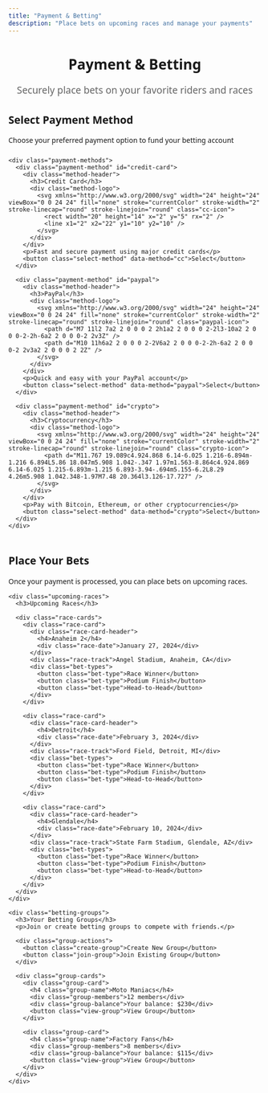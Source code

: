 ```yaml
---
title: "Payment & Betting"
description: "Place bets on upcoming races and manage your payments"
---
```


<div class="payment-page">
  <div class="payment-header">
    <h1>Payment & Betting</h1>
    <p class="subtitle">Securely place bets on your favorite riders and races</p>
  </div>
  
  <div class="payment-options">
    <div class="option-header">
      <h2>Select Payment Method</h2>
      <p>Choose your preferred payment option to fund your betting account</p>
    </div>
    
    <div class="payment-methods">
      <div class="payment-method" id="credit-card">
        <div class="method-header">
          <h3>Credit Card</h3>
          <div class="method-logo">
            <svg xmlns="http://www.w3.org/2000/svg" width="24" height="24" viewBox="0 0 24 24" fill="none" stroke="currentColor" stroke-width="2" stroke-linecap="round" stroke-linejoin="round" class="cc-icon">
              <rect width="20" height="14" x="2" y="5" rx="2" />
              <line x1="2" x2="22" y1="10" y2="10" />
            </svg>
          </div>
        </div>
        <p>Fast and secure payment using major credit cards</p>
        <button class="select-method" data-method="cc">Select</button>
      </div>
      
      <div class="payment-method" id="paypal">
        <div class="method-header">
          <h3>PayPal</h3>
          <div class="method-logo">
            <svg xmlns="http://www.w3.org/2000/svg" width="24" height="24" viewBox="0 0 24 24" fill="none" stroke="currentColor" stroke-width="2" stroke-linecap="round" stroke-linejoin="round" class="paypal-icon">
              <path d="M7 11l2 7a2 2 0 0 0 2 2h1a2 2 0 0 0 2-2l3-10a2 2 0 0 0-2-2h-6a2 2 0 0 0-2 2v3Z" />
              <path d="M10 11h6a2 2 0 0 0 2-2V6a2 2 0 0 0-2-2h-6a2 2 0 0 0-2 2v3a2 2 0 0 0 2 2Z" />
            </svg>
          </div>
        </div>
        <p>Quick and easy with your PayPal account</p>
        <button class="select-method" data-method="paypal">Select</button>
      </div>
      
      <div class="payment-method" id="crypto">
        <div class="method-header">
          <h3>Cryptocurrency</h3>
          <div class="method-logo">
            <svg xmlns="http://www.w3.org/2000/svg" width="24" height="24" viewBox="0 0 24 24" fill="none" stroke="currentColor" stroke-width="2" stroke-linecap="round" stroke-linejoin="round" class="crypto-icon">
              <path d="M11.767 19.089c4.924.868 6.14-6.025 1.216-6.894m-1.216 6.894L5.86 18.047m5.908 1.042-.347 1.97m1.563-8.864c4.924.869 6.14-6.025 1.215-6.893m-1.215 6.893-3.94-.694m5.155-6.2L8.29 4.26m5.908 1.042.348-1.97M7.48 20.364l3.126-17.727" />
            </svg>
          </div>
        </div>
        <p>Pay with Bitcoin, Ethereum, or other cryptocurrencies</p>
        <button class="select-method" data-method="crypto">Select</button>
      </div>
    </div>
  </div>
  
  <div id="payment-form-container" class="payment-form-container hidden">
    <h2>Complete Your Payment</h2>
    
    <!-- Credit Card Form (hidden by default) -->
    <div id="cc-form" class="payment-form hidden">
      <div class="form-group">
        <label for="name">Name on Card</label>
        <input type="text" id="name" name="name" placeholder="John Smith" required>
        <div id="name-error" class="error-message"></div>
      </div>
      
      <div class="form-group">
        <label for="card-number">Card Number</label>
        <input type="text" id="card-number" name="card-number" placeholder="1234 5678 9012 3456" required maxlength="19">
        <div id="card-number-error" class="error-message"></div>
      </div>
      
      <div class="form-row">
        <div class="form-group half">
          <label for="expiry">Expiration Date</label>
          <input type="text" id="expiry" name="expiry" placeholder="MM/YY" required maxlength="5">
          <div id="expiry-error" class="error-message"></div>
        </div>
        
        <div class="form-group half">
          <label for="cvv">CVV</label>
          <input type="text" id="cvv" name="cvv" placeholder="123" required maxlength="4">
          <div id="cvv-error" class="error-message"></div>
        </div>
      </div>
      
      <div class="form-group">
        <label for="amount">Deposit Amount ($)</label>
        <input type="number" id="amount" name="amount" placeholder="100.00" min="10" step="5" required>
        <div id="amount-error" class="error-message"></div>
        <div class="hint-text">Minimum deposit: $10.00</div>
      </div>
      
      <div id="cc-processing" class="processing-indicator hidden">
        <div class="spinner"></div>
        <span>Processing payment, please wait...</span>
      </div>
      
      <div id="cc-success" class="success-message hidden">
        <svg xmlns="http://www.w3.org/2000/svg" width="20" height="20" viewBox="0 0 24 24" fill="none" stroke="currentColor" stroke-width="2" stroke-linecap="round" stroke-linejoin="round">
          <path d="M22 11.08V12a10 10 0 1 1-5.93-9.14"></path>
          <polyline points="22 4 12 14.01 9 11.01"></polyline>
        </svg>
        <span>Payment successful! Your account has been credited.</span>
      </div>
      
      <button id="cc-submit" class="submit-btn">Complete Payment</button>
    </div>
    
    <!-- PayPal Form (hidden by default) -->
    <div id="paypal-form" class="payment-form hidden">
      <div class="form-group">
        <label for="pp-amount">Deposit Amount ($)</label>
        <input type="number" id="pp-amount" name="pp-amount" placeholder="100.00" min="10" step="5" required>
        <div id="pp-amount-error" class="error-message"></div>
        <div class="hint-text">Minimum deposit: $10.00</div>
      </div>
      
      <p>You will be redirected to PayPal to complete your payment.</p>
      
      <div id="paypal-processing" class="processing-indicator hidden">
        <div class="spinner"></div>
        <span>Preparing PayPal checkout...</span>
      </div>
      
      <div id="paypal-success" class="success-message hidden">
        <svg xmlns="http://www.w3.org/2000/svg" width="20" height="20" viewBox="0 0 24 24" fill="none" stroke="currentColor" stroke-width="2" stroke-linecap="round" stroke-linejoin="round">
          <path d="M22 11.08V12a10 10 0 1 1-5.93-9.14"></path>
          <polyline points="22 4 12 14.01 9 11.01"></polyline>
        </svg>
        <span>PayPal payment completed! Your account has been credited.</span>
      </div>
      
      <button id="paypal-submit" class="submit-btn">Continue to PayPal</button>
    </div>
    
    <!-- Crypto Form (hidden by default) -->
    <div id="crypto-form" class="payment-form hidden">
      <div class="form-group">
        <label for="crypto-currency">Select Cryptocurrency</label>
        <select id="crypto-currency" name="crypto-currency" required>
          <option value="btc">Bitcoin (BTC)</option>
          <option value="eth">Ethereum (ETH)</option>
          <option value="sol">Solana (SOL)</option>
          <option value="usdc">USD Coin (USDC)</option>
        </select>
      </div>
      
      <div class="form-group">
        <label for="crypto-amount">Deposit Amount ($)</label>
        <input type="number" id="crypto-amount" name="crypto-amount" placeholder="100.00" min="10" step="5" required>
        <div id="crypto-amount-error" class="error-message"></div>
        <div class="hint-text">Minimum deposit: $10.00</div>
      </div>
      
      <div class="crypto-info">
        <p>Equivalent amount: <span id="crypto-equivalent">0.00345 BTC</span></p>
        <p>You will receive wallet address details after confirming.</p>
      </div>
      
      <div id="crypto-processing" class="processing-indicator hidden">
        <div class="spinner"></div>
        <span>Generating payment address...</span>
      </div>
      
      <div id="crypto-success" class="success-message hidden">
        <svg xmlns="http://www.w3.org/2000/svg" width="20" height="20" viewBox="0 0 24 24" fill="none" stroke="currentColor" stroke-width="2" stroke-linecap="round" stroke-linejoin="round">
          <path d="M22 11.08V12a10 10 0 1 1-5.93-9.14"></path>
          <polyline points="22 4 12 14.01 9 11.01"></polyline>
        </svg>
        <span>Address generated! Send your crypto to the address below.</span>
      </div>
      
      <div id="crypto-address-container" class="crypto-address-container hidden">
        <label>Send payment to this address:</label>
        <div class="crypto-address">
          <code id="crypto-address">bc1qxy2kgdygjrsqtzq2n0yrf2493p83kkfjhx0wlh</code>
          <button id="copy-address" class="copy-btn" title="Copy to clipboard">
            <svg xmlns="http://www.w3.org/2000/svg" width="16" height="16" viewBox="0 0 24 24" fill="none" stroke="currentColor" stroke-width="2" stroke-linecap="round" stroke-linejoin="round">
              <rect x="9" y="9" width="13" height="13" rx="2" ry="2"></rect>
              <path d="M5 15H4a2 2 0 0 1-2-2V4a2 2 0 0 1 2-2h9a2 2 0 0 1 2 2v1"></path>
            </svg>
          </button>
        </div>
        <div class="qr-code-container">
          <div class="qr-code"></div>
          <p class="crypto-note">Scan this QR code with your wallet app, or copy the address above.</p>
        </div>
      </div>
      
      <button id="crypto-submit" class="submit-btn">Generate Payment Address</button>
    </div>
  </div>
  
  <div class="betting-portal">
    <h2>Place Your Bets</h2>
    <p>Once your payment is processed, you can place bets on upcoming races.</p>
    
    <div class="upcoming-races">
      <h3>Upcoming Races</h3>
      
      <div class="race-cards">
        <div class="race-card">
          <div class="race-card-header">
            <h4>Anaheim 2</h4>
            <div class="race-date">January 27, 2024</div>
          </div>
          <div class="race-track">Angel Stadium, Anaheim, CA</div>
          <div class="bet-types">
            <button class="bet-type">Race Winner</button>
            <button class="bet-type">Podium Finish</button>
            <button class="bet-type">Head-to-Head</button>
          </div>
        </div>
        
        <div class="race-card">
          <div class="race-card-header">
            <h4>Detroit</h4>
            <div class="race-date">February 3, 2024</div>
          </div>
          <div class="race-track">Ford Field, Detroit, MI</div>
          <div class="bet-types">
            <button class="bet-type">Race Winner</button>
            <button class="bet-type">Podium Finish</button>
            <button class="bet-type">Head-to-Head</button>
          </div>
        </div>
        
        <div class="race-card">
          <div class="race-card-header">
            <h4>Glendale</h4>
            <div class="race-date">February 10, 2024</div>
          </div>
          <div class="race-track">State Farm Stadium, Glendale, AZ</div>
          <div class="bet-types">
            <button class="bet-type">Race Winner</button>
            <button class="bet-type">Podium Finish</button>
            <button class="bet-type">Head-to-Head</button>
          </div>
        </div>
      </div>
    </div>
    
    <div class="betting-groups">
      <h3>Your Betting Groups</h3>
      <p>Join or create betting groups to compete with friends.</p>
      
      <div class="group-actions">
        <button class="create-group">Create New Group</button>
        <button class="join-group">Join Existing Group</button>
      </div>
      
      <div class="group-cards">
        <div class="group-card">
          <h4 class="group-name">Moto Maniacs</h4>
          <div class="group-members">12 members</div>
          <div class="group-balance">Your balance: $230</div>
          <button class="view-group">View Group</button>
        </div>
        
        <div class="group-card">
          <h4 class="group-name">Factory Fans</h4>
          <div class="group-members">8 members</div>
          <div class="group-balance">Your balance: $115</div>
          <button class="view-group">View Group</button>
        </div>
      </div>
    </div>
  </div>
</div>

<script>
  document.addEventListener('DOMContentLoaded', function() {
    // Method selection
    const methodButtons = document.querySelectorAll('.select-method');
    const formContainer = document.getElementById('payment-form-container');
    const ccForm = document.getElementById('cc-form');
    const paypalForm = document.getElementById('paypal-form');
    const cryptoForm = document.getElementById('crypto-form');
    
    methodButtons.forEach(button => {
      button.addEventListener('click', function() {
        const method = this.getAttribute('data-method');
        
        formContainer.classList.remove('hidden');
        
        // Hide all forms first
        ccForm.classList.add('hidden');
        paypalForm.classList.add('hidden');
        cryptoForm.classList.add('hidden');
        
        // Show selected form
        if (method === 'cc') {
          ccForm.classList.remove('hidden');
        } else if (method === 'paypal') {
          paypalForm.classList.remove('hidden');
        } else if (method === 'crypto') {
          cryptoForm.classList.remove('hidden');
        }
        
        // Scroll to form
        formContainer.scrollIntoView({ behavior: 'smooth' });
      });
    });
    
    // Crypto amount calculation (simplified for demonstration)
    const cryptoAmount = document.getElementById('crypto-amount');
    const cryptoEquivalent = document.getElementById('crypto-equivalent');
    const cryptoCurrency = document.getElementById('crypto-currency');
    
    function updateCryptoEquivalent() {
      const amount = parseFloat(cryptoAmount.value) || 0;
      const currency = cryptoCurrency.value;
      
      let rate;
      switch(currency) {
        case 'btc':
          rate = 0.000034;
          break;
        case 'eth':
          rate = 0.00052;
          break;
        case 'sol':
          rate = 0.011;
          break;
        case 'usdc':
          rate = 1;
          break;
        default:
          rate = 0.000034;
      }
      
      const equivalent = (amount * rate).toFixed(6);
      cryptoEquivalent.textContent = `${equivalent} ${currency.toUpperCase()}`;
    }
    
    cryptoAmount.addEventListener('input', updateCryptoEquivalent);
    cryptoCurrency.addEventListener('change', updateCryptoEquivalent);
    
    // Credit Card Form Validation & Submission
    const ccSubmitBtn = document.getElementById('cc-submit');
    const ccNameInput = document.getElementById('name');
    const ccNumberInput = document.getElementById('card-number');
    const ccExpiryInput = document.getElementById('expiry');
    const ccCvvInput = document.getElementById('cvv');
    const ccAmountInput = document.getElementById('amount');
    
    // Format card number with spaces
    if (ccNumberInput) {
      ccNumberInput.addEventListener('input', function(e) {
        let value = e.target.value.replace(/\s+/g, '');
        
        // Add space after every 4 digits
        if (value.length > 0) {
          value = value.match(new RegExp('.{1,4}', 'g')).join(' ');
        }
        
        e.target.value = value;
      });
    }
    
    // Format expiry as MM/YY
    if (ccExpiryInput) {
      ccExpiryInput.addEventListener('input', function(e) {
        let value = e.target.value.replace(/\D/g, '');
        
        if (value.length > 2) {
          value = value.substring(0, 2) + '/' + value.substring(2, 4);
        }
        
        e.target.value = value;
      });
    }
    
    // Credit card validation
    function validateCreditCardForm() {
      let isValid = true;
      
      // Reset errors
      document.getElementById('name-error').textContent = '';
      document.getElementById('card-number-error').textContent = '';
      document.getElementById('expiry-error').textContent = '';
      document.getElementById('cvv-error').textContent = '';
      document.getElementById('amount-error').textContent = '';
      
      // Validate name
      if (!ccNameInput.value.trim()) {
        document.getElementById('name-error').textContent = 'Please enter the name on card';
        isValid = false;
      }
      
      // Validate card number (simplified)
      const cardNumber = ccNumberInput.value.replace(/\s+/g, '');
      if (!cardNumber || cardNumber.length < 13 || cardNumber.length > 19) {
        document.getElementById('card-number-error').textContent = 'Please enter a valid card number';
        isValid = false;
      }
      
      // Validate expiry
      const expiry = ccExpiryInput.value;
      if (!expiry || !expiry.includes('/') || expiry.length !== 5) {
        document.getElementById('expiry-error').textContent = 'Please enter a valid expiry date (MM/YY)';
        isValid = false;
      } else {
        const [month, year] = expiry.split('/');
        const currentYear = new Date().getFullYear() % 100; // Get last 2 digits
        const currentMonth = new Date().getMonth() + 1; // Months are 0-indexed
        
        if (parseInt(month) < 1 || parseInt(month) > 12) {
          document.getElementById('expiry-error').textContent = 'Invalid month';
          isValid = false;
        } else if (parseInt(year) < currentYear || (parseInt(year) === currentYear && parseInt(month) < currentMonth)) {
          document.getElementById('expiry-error').textContent = 'Card has expired';
          isValid = false;
        }
      }
      
      // Validate CVV
      const cvv = ccCvvInput.value;
      if (!cvv || cvv.length < 3 || cvv.length > 4 || !/^\d+$/.test(cvv)) {
        document.getElementById('cvv-error').textContent = 'Please enter a valid CVV';
        isValid = false;
      }
      
      // Validate amount
      const amount = parseFloat(ccAmountInput.value);
      if (!amount || amount < 10) {
        document.getElementById('amount-error').textContent = 'Please enter an amount of at least $10.00';
        isValid = false;
      }
      
      return isValid;
    }
    
    // Credit card submission
    if (ccSubmitBtn) {
      ccSubmitBtn.addEventListener('click', function(e) {
        e.preventDefault();
        
        if (validateCreditCardForm()) {
          // Show processing indicator
          document.getElementById('cc-processing').classList.remove('hidden');
          ccSubmitBtn.disabled = true;
          
          // Get form data
          const name = document.getElementById('name').value;
          const cardNumber = document.getElementById('card-number').value.replace(/\s+/g, '');
          const expiry = document.getElementById('expiry').value;
          const cvv = document.getElementById('cvv').value;
          const amount = parseFloat(document.getElementById('amount').value);
          
          // Check if user is logged in first
          fetch('/api/user', {
            method: 'GET',
            credentials: 'include'
          })
          .then(response => {
            if (!response.ok) {
              throw new Error('You must be logged in to make a payment');
            }
            return response.json();
          })
          .then(userData => {
            // User is logged in, process payment
            // In a real implementation, this would send the payment info to a secure API
            // For demo purposes, we'll simulate a successful payment
            
            // Simulate API call with timeout
            return new Promise((resolve) => {
              setTimeout(() => {
                resolve();
              }, 1500);
            }).then(() => {
              // After successful payment, update user's balance
              return fetch('/api/wallet/deposit', {
                method: 'POST',
                headers: {
                  'Content-Type': 'application/json',
                },
                body: JSON.stringify({
                  amount: amount,
                  method: 'credit_card',
                  description: 'Credit card deposit'
                }),
                credentials: 'include'
              });
            });
          })
          .then(response => {
            if (response && !response.ok) {
              throw new Error('Failed to update account balance');
            }
            return response ? response.json() : null;
          })
          .then(data => {
            // Hide processing indicator
            document.getElementById('cc-processing').classList.add('hidden');
            
            // Show success message
            document.getElementById('cc-success').classList.remove('hidden');
            
            // Reset form
            document.getElementById('cc-form').reset();
            
            // Disable button to prevent double submission
            ccSubmitBtn.textContent = 'Payment Completed';
            
            // Scroll to success message
            document.getElementById('cc-success').scrollIntoView({ behavior: 'smooth', block: 'nearest' });
            
            // Refresh page after delay to show updated balance
            setTimeout(function() {
              window.location.href = '/account/wallet/';
            }, 3000);
          })
          .catch(error => {
            // Hide processing indicator
            document.getElementById('cc-processing').classList.add('hidden');
            
            // Show error message
            const errorMessage = document.createElement('div');
            errorMessage.className = 'error-message';
            errorMessage.innerHTML = `
              <div class="flex items-center gap-2 bg-red-50 border border-red-200 text-red-700 px-4 py-3 rounded mb-4">
                <svg xmlns="http://www.w3.org/2000/svg" width="20" height="20" viewBox="0 0 24 24" fill="none" stroke="currentColor" stroke-width="2" stroke-linecap="round" stroke-linejoin="round">
                  <circle cx="12" cy="12" r="10"></circle>
                  <line x1="12" y1="8" x2="12" y2="12"></line>
                  <line x1="12" y1="16" x2="12.01" y2="16"></line>
                </svg>
                <span>${error.message}</span>
              </div>
            `;
            
            document.getElementById('cc-form').prepend(errorMessage);
            
            // If not logged in, redirect to login page after a delay
            if (error.message.includes('logged in')) {
              setTimeout(function() {
                window.location.href = '/account/login/';
              }, 2000);
            }
            
            // Re-enable button
            ccSubmitBtn.disabled = false;
          });
        }
      });
    }
    
    // PayPal form validation and submission
    const paypalSubmitBtn = document.getElementById('paypal-submit');
    const paypalAmountInput = document.getElementById('pp-amount');
    
    if (paypalSubmitBtn) {
      paypalSubmitBtn.addEventListener('click', function(e) {
        e.preventDefault();
        
        // Validate amount
        const amount = parseFloat(paypalAmountInput.value);
        if (!amount || amount < 10) {
          document.getElementById('pp-amount-error').textContent = 'Please enter an amount of at least $10.00';
          return;
        }
        
        // Reset error
        document.getElementById('pp-amount-error').textContent = '';
        
        // Show processing
        document.getElementById('paypal-processing').classList.remove('hidden');
        paypalSubmitBtn.disabled = true;
        
        // Check if user is logged in first
        fetch('/api/user', {
          method: 'GET',
          credentials: 'include'
        })
        .then(response => {
          if (!response.ok) {
            throw new Error('You must be logged in to make a payment');
          }
          return response.json();
        })
        .then(userData => {
          // User is logged in, redirect to PayPal
          // In a real implementation, this would redirect to PayPal checkout
          
          // Simulate API call with timeout
          return new Promise((resolve) => {
            setTimeout(() => {
              resolve();
            }, 1500);
          }).then(() => {
            // After successful payment, update user's balance
            return fetch('/api/wallet/deposit', {
              method: 'POST',
              headers: {
                'Content-Type': 'application/json',
              },
              body: JSON.stringify({
                amount: amount,
                method: 'paypal',
                description: 'PayPal deposit'
              }),
              credentials: 'include'
            });
          });
        })
        .then(response => {
          if (response && !response.ok) {
            throw new Error('Failed to update account balance');
          }
          return response ? response.json() : null;
        })
        .then(data => {
          // Hide processing
          document.getElementById('paypal-processing').classList.add('hidden');
          
          // Show success
          document.getElementById('paypal-success').classList.remove('hidden');
          
          // Reset form
          paypalAmountInput.value = '';
          
          // Disable button
          paypalSubmitBtn.textContent = 'Payment Completed';
          
          // Scroll to success
          document.getElementById('paypal-success').scrollIntoView({ behavior: 'smooth', block: 'nearest' });
          
          // Redirect to wallet page after a delay
          setTimeout(function() {
            window.location.href = '/account/wallet/';
          }, 3000);
        })
        .catch(error => {
          // Hide processing
          document.getElementById('paypal-processing').classList.add('hidden');
          
          // Show error message
          const errorMessage = document.createElement('div');
          errorMessage.className = 'error-message';
          errorMessage.innerHTML = `
            <div class="flex items-center gap-2 bg-red-50 border border-red-200 text-red-700 px-4 py-3 rounded mb-4">
              <svg xmlns="http://www.w3.org/2000/svg" width="20" height="20" viewBox="0 0 24 24" fill="none" stroke="currentColor" stroke-width="2" stroke-linecap="round" stroke-linejoin="round">
                <circle cx="12" cy="12" r="10"></circle>
                <line x1="12" y1="8" x2="12" y2="12"></line>
                <line x1="12" y1="16" x2="12.01" y2="16"></line>
              </svg>
              <span>${error.message}</span>
            </div>
          `;
          
          document.getElementById('paypal-form').prepend(errorMessage);
          
          // If not logged in, redirect to login page after a delay
          if (error.message.includes('logged in')) {
            setTimeout(function() {
              window.location.href = '/account/login/';
            }, 2000);
          }
          
          // Re-enable button
          paypalSubmitBtn.disabled = false;
          paypalSubmitBtn.textContent = 'Continue to PayPal';
        });
      });
    }
    
    // Crypto form submission
    const cryptoSubmitBtn = document.getElementById('crypto-submit');
    const cryptoAddress = document.getElementById('crypto-address');
    const copyAddressBtn = document.getElementById('copy-address');
    const cryptoAddressContainer = document.getElementById('crypto-address-container');
    
    if (cryptoSubmitBtn) {
      cryptoSubmitBtn.addEventListener('click', function(e) {
        e.preventDefault();
        
        // Validate amount
        const amount = parseFloat(cryptoAmount.value);
        if (!amount || amount < 10) {
          document.getElementById('crypto-amount-error').textContent = 'Please enter an amount of at least $10.00';
          return;
        }
        
        // Reset error
        document.getElementById('crypto-amount-error').textContent = '';
        
        // Show processing
        document.getElementById('crypto-processing').classList.remove('hidden');
        cryptoSubmitBtn.disabled = true;
        
        // Check if user is logged in first
        fetch('/api/user', {
          method: 'GET',
          credentials: 'include'
        })
        .then(response => {
          if (!response.ok) {
            throw new Error('You must be logged in to make a payment');
          }
          return response.json();
        })
        .then(userData => {
          // User is logged in, generate crypto address
          const currency = cryptoCurrency.value;
          let address = '';
          
          // In a real implementation, this would call an API to generate a unique crypto address
          // For demo purposes, we'll generate a random address
          switch(currency) {
            case 'btc':
              address = 'bc1q' + generateRandomString(38);
              break;
            case 'eth':
              address = '0x' + generateRandomString(40);
              break;
            case 'sol':
              address = generateRandomString(43);
              break;
            case 'usdc':
              address = '0x' + generateRandomString(40);
              break;
            default:
              address = 'bc1q' + generateRandomString(38);
          }
          
          // In a real implementation, the deposit would be tracked by the backend
          // and the user's balance would be updated when the payment is confirmed
          // For demo purposes, we'll create a pending deposit
          return fetch('/api/wallet/crypto-deposit', {
            method: 'POST',
            headers: {
              'Content-Type': 'application/json',
            },
            body: JSON.stringify({
              amount: amount,
              currency: currency,
              address: address,
              status: 'pending'
            }),
            credentials: 'include'
          })
          .then(response => {
            if (!response.ok) {
              throw new Error('Failed to create deposit request');
            }
            return { address, currency };
          });
        })
        .then(data => {
          // Hide processing
          document.getElementById('crypto-processing').classList.add('hidden');
          
          // Show success
          document.getElementById('crypto-success').classList.remove('hidden');
          
          // Show address
          cryptoAddressContainer.classList.remove('hidden');
          cryptoAddress.textContent = data.address;
          
          // Add QR code (in a real implementation, this would be a generated QR code)
          const qrCodeContainer = document.querySelector('.qr-code');
          if (qrCodeContainer) {
            qrCodeContainer.innerHTML = `
              <div style="background-color: white; padding: 1rem; border-radius: 8px;">
                <svg viewBox="0 0 100 100" xmlns="http://www.w3.org/2000/svg" style="width: 100%; height: 100%;">
                  <rect x="10" y="10" width="80" height="80" fill="none" stroke="black" stroke-width="2"/>
                  <text x="50" y="55" text-anchor="middle" font-size="8" font-family="monospace">QR Code for</text>
                  <text x="50" y="65" text-anchor="middle" font-size="8" font-family="monospace">${data.currency.toUpperCase()}</text>
                </svg>
              </div>
            `;
          }
          
          // Hide generate button
          cryptoSubmitBtn.classList.add('hidden');
          
          // Scroll to address
          cryptoAddressContainer.scrollIntoView({ behavior: 'smooth', block: 'start' });
          
          // Create a button to simulate payment confirmation
          const confirmBtn = document.createElement('button');
          confirmBtn.className = 'submit-btn mt-6';
          confirmBtn.textContent = 'Simulate Payment Confirmation';
          confirmBtn.onclick = function() {
            // In a real implementation, this would be triggered by a webhook from the crypto payment provider
            fetch('/api/wallet/confirm-deposit', {
              method: 'POST',
              headers: {
                'Content-Type': 'application/json',
              },
              body: JSON.stringify({
                amount: amount,
                method: 'crypto',
                currency: data.currency,
                description: `${data.currency.toUpperCase()} deposit`
              }),
              credentials: 'include'
            })
            .then(response => {
              if (!response.ok) {
                throw new Error('Failed to confirm deposit');
              }
              return response.json();
            })
            .then(() => {
              // Redirect to wallet page
              window.location.href = '/account/wallet/';
            })
            .catch(error => {
              alert('Error confirming payment: ' + error.message);
            });
          };
          
          // Add the button to the page
          cryptoAddressContainer.appendChild(confirmBtn);
        })
        .catch(error => {
          // Hide processing
          document.getElementById('crypto-processing').classList.add('hidden');
          
          // Show error message
          const errorMessage = document.createElement('div');
          errorMessage.className = 'error-message';
          errorMessage.innerHTML = `
            <div class="flex items-center gap-2 bg-red-50 border border-red-200 text-red-700 px-4 py-3 rounded mb-4">
              <svg xmlns="http://www.w3.org/2000/svg" width="20" height="20" viewBox="0 0 24 24" fill="none" stroke="currentColor" stroke-width="2" stroke-linecap="round" stroke-linejoin="round">
                <circle cx="12" cy="12" r="10"></circle>
                <line x1="12" y1="8" x2="12" y2="12"></line>
                <line x1="12" y1="16" x2="12.01" y2="16"></line>
              </svg>
              <span>${error.message}</span>
            </div>
          `;
          
          document.getElementById('crypto-form').prepend(errorMessage);
          
          // If not logged in, redirect to login page after a delay
          if (error.message.includes('logged in')) {
            setTimeout(function() {
              window.location.href = '/account/login/';
            }, 2000);
          }
          
          // Re-enable button
          cryptoSubmitBtn.disabled = false;
        });
      });
    }
    
    // Copy crypto address
    if (copyAddressBtn) {
      copyAddressBtn.addEventListener('click', function() {
        const address = cryptoAddress.textContent;
        navigator.clipboard.writeText(address).then(function() {
          // Show copied confirmation
          const originalText = copyAddressBtn.innerHTML;
          copyAddressBtn.innerHTML = '<svg xmlns="http://www.w3.org/2000/svg" width="16" height="16" viewBox="0 0 24 24" fill="none" stroke="currentColor" stroke-width="2" stroke-linecap="round" stroke-linejoin="round"><polyline points="20 6 9 17 4 12"></polyline></svg>';
          copyAddressBtn.style.backgroundColor = '#68d391';
          copyAddressBtn.style.color = 'white';
          
          setTimeout(function() {
            copyAddressBtn.innerHTML = originalText;
            copyAddressBtn.style.backgroundColor = '';
            copyAddressBtn.style.color = '';
          }, 2000);
        });
      });
    }
    
    // Generate random string for addresses
    function generateRandomString(length) {
      const chars = 'abcdefghijklmnopqrstuvwxyz0123456789';
      let result = '';
      for (let i = 0; i < length; i++) {
        result += chars.charAt(Math.floor(Math.random() * chars.length));
      }
      return result;
    }
  });
</script>

<style>
  .payment-page {
    max-width: 1200px;
    margin: 0 auto;
    font-family: system-ui, -apple-system, BlinkMacSystemFont, 'Segoe UI', Roboto, sans-serif;
  }
  
  .payment-header {
    margin-bottom: 2rem;
    text-align: center;
  }
  
  .subtitle {
    color: #666;
    font-size: 1.2rem;
  }
  
  .payment-options {
    margin-bottom: 3rem;
  }
  
  .option-header {
    margin-bottom: 1.5rem;
  }
  
  .payment-methods {
    display: grid;
    grid-template-columns: repeat(auto-fill, minmax(300px, 1fr));
    gap: 1.5rem;
    margin-bottom: 2rem;
  }
  
  .payment-method {
    background-color: #f9f9f9;
    border-radius: 8px;
    padding: 1.5rem;
    transition: transform 0.2s, box-shadow 0.2s;
  }
  
  .payment-method:hover {
    transform: translateY(-5px);
    box-shadow: 0 8px 15px rgba(0,0,0,0.1);
  }
  
  .method-header {
    display: flex;
    justify-content: space-between;
    align-items: center;
    margin-bottom: 1rem;
  }
  
  .method-logo {
    background-color: #eee;
    width: 40px;
    height: 40px;
    border-radius: 50%;
    display: flex;
    align-items: center;
    justify-content: center;
  }
  
  .payment-method p {
    margin-bottom: 1.5rem;
    color: #666;
  }
  
  .select-method {
    background-color: #0066cc;
    color: white;
    border: none;
    border-radius: 4px;
    padding: 0.5rem 1rem;
    font-weight: bold;
    cursor: pointer;
    transition: background-color 0.2s;
    width: 100%;
  }
  
  .select-method:hover {
    background-color: #0052a3;
  }
  
  .payment-form-container {
    background-color: #f5f5f5;
    border-radius: 8px;
    padding: 2rem;
    margin-bottom: 3rem;
  }
  
  .payment-form {
    margin-top: 1.5rem;
  }
  
  .form-group {
    margin-bottom: 1.5rem;
  }
  
  .form-row {
    display: flex;
    gap: 1rem;
  }
  
  .half {
    flex: 1;
  }
  
  label {
    display: block;
    margin-bottom: 0.5rem;
    font-weight: 500;
  }
  
  input, select {
    width: 100%;
    padding: 0.75rem;
    border: 1px solid #ddd;
    border-radius: 4px;
    font-size: 1rem;
  }
  
  .submit-btn {
    background-color: #0066cc;
    color: white;
    border: none;
    border-radius: 4px;
    padding: 0.75rem 1.5rem;
    font-weight: bold;
    font-size: 1rem;
    cursor: pointer;
    transition: background-color 0.2s;
    width: 100%;
    margin-top: 1rem;
  }
  
  .submit-btn:hover {
    background-color: #0052a3;
  }
  
  .hint-text {
    font-size: 0.85rem;
    color: #666;
    margin-top: 0.25rem;
  }
  
  .error-message {
    font-size: 0.85rem;
    color: #e53e3e;
    margin-top: 0.25rem;
  }
  
  .processing-indicator {
    display: flex;
    align-items: center;
    gap: 0.75rem;
    background-color: #f0f9ff;
    border: 1px solid #bae6fd;
    border-radius: 4px;
    padding: 1rem;
    margin: 1rem 0;
  }
  
  .spinner {
    width: 24px;
    height: 24px;
    border: 3px solid #e2e8f0;
    border-top-color: #0ea5e9;
    border-radius: 50%;
    animation: spin 1s linear infinite;
  }
  
  @keyframes spin {
    to { transform: rotate(360deg); }
  }
  
  .success-message {
    display: flex;
    align-items: center;
    gap: 0.75rem;
    background-color: #f0fff4;
    border: 1px solid #c6f6d5;
    border-radius: 4px;
    padding: 1rem;
    margin: 1rem 0;
    color: #2f855a;
  }
  
  .success-message svg {
    color: #38a169;
    flex-shrink: 0;
  }
  
  .crypto-info {
    background-color: #e8f4ff;
    padding: 1rem;
    border-radius: 4px;
    margin-bottom: 1rem;
  }
  
  .crypto-info p {
    margin: 0.5rem 0;
  }
  
  .crypto-address-container {
    margin: 1.5rem 0;
    padding: 1rem;
    background-color: #f7fafc;
    border: 1px solid #edf2f7;
    border-radius: 4px;
  }
  
  .crypto-address {
    display: flex;
    align-items: center;
    gap: 0.5rem;
    background-color: #edf2f7;
    border-radius: 4px;
    padding: 0.75rem;
    margin: 0.5rem 0 1rem;
    position: relative;
  }
  
  .crypto-address code {
    font-family: monospace;
    font-size: 0.9rem;
    word-break: break-all;
    flex-grow: 1;
  }
  
  .copy-btn {
    background: none;
    border: none;
    cursor: pointer;
    display: flex;
    align-items: center;
    justify-content: center;
    padding: 0.25rem;
    border-radius: 4px;
    color: #4a5568;
    transition: all 0.2s;
  }
  
  .copy-btn:hover {
    background-color: #e2e8f0;
    color: #1a202c;
  }
  
  .qr-code-container {
    display: flex;
    flex-direction: column;
    align-items: center;
    margin-top: 1rem;
  }
  
  .qr-code {
    width: 200px;
    height: 200px;
    background-color: #fff;
    border: 1px solid #e2e8f0;
    margin-bottom: 1rem;
    display: flex;
    align-items: center;
    justify-content: center;
    position: relative;
  }
  
  .qr-code::before {
    content: 'QR Code';
    position: absolute;
    color: #a0aec0;
    font-size: 0.9rem;
  }
  
  .crypto-note {
    font-size: 0.85rem;
    color: #4a5568;
    text-align: center;
    max-width: 250px;
  }
  
  .betting-portal {
    margin-top: 3rem;
  }
  
  .race-cards, .group-cards {
    display: grid;
    grid-template-columns: repeat(auto-fill, minmax(300px, 1fr));
    gap: 1.5rem;
    margin: 1.5rem 0;
  }
  
  .race-card, .group-card {
    background-color: #f9f9f9;
    border-radius: 8px;
    padding: 1.5rem;
    box-shadow: 0 2px 8px rgba(0,0,0,0.05);
  }
  
  .race-card-header {
    display: flex;
    justify-content: space-between;
    align-items: baseline;
    margin-bottom: 0.5rem;
  }
  
  .race-card-header h4 {
    margin: 0;
  }
  
  .race-date, .race-track {
    color: #666;
    margin-bottom: 1rem;
  }
  
  .bet-types {
    display: flex;
    flex-wrap: wrap;
    gap: 0.5rem;
  }
  
  .bet-type {
    background-color: #0066cc;
    color: white;
    border: none;
    border-radius: 4px;
    padding: 0.5rem 1rem;
    font-size: 0.9rem;
    cursor: pointer;
    transition: background-color 0.2s;
  }
  
  .bet-type:hover {
    background-color: #0052a3;
  }
  
  .group-actions {
    display: flex;
    gap: 1rem;
    margin-bottom: 1.5rem;
  }
  
  .create-group, .join-group, .view-group {
    background-color: #0066cc;
    color: white;
    border: none;
    border-radius: 4px;
    padding: 0.5rem 1rem;
    font-weight: bold;
    cursor: pointer;
    transition: background-color 0.2s;
  }
  
  .view-group {
    width: 100%;
    margin-top: 1rem;
  }
  
  .create-group:hover, .join-group:hover, .view-group:hover {
    background-color: #0052a3;
  }
  
  .group-name {
    margin-top: 0;
    margin-bottom: 0.5rem;
  }
  
  .group-members, .group-balance {
    color: #666;
    margin-bottom: 0.5rem;
  }
  
  .hidden {
    display: none;
  }
</style>